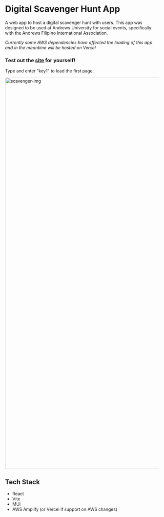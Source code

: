 # Digital Scavenger Hunt App

A web app to host a digital scavenger hunt with users. This app was designed to be used at Andrews University for social events,
specifically with the Andrews Filipino International Association.

_Currently some AWS dependencies have affected the loading of this app and in the meantime will be hosted on Vercel_

### Test out the [site](https://dsh-vite-amplify.vercel.app/) for yourself!
Type and enter "key1" to load the first page.

<img width="1280" alt="scavenger-img" src="https://github.com/dawsonpar/dsh-vite-amplify/assets/76459102/8dcfb137-390c-4bc7-a9cf-f8c4db5544c7">

## Tech Stack
- React
- Vite
- MUI
- AWS Amplify (or Vercel if support on AWS changes)
